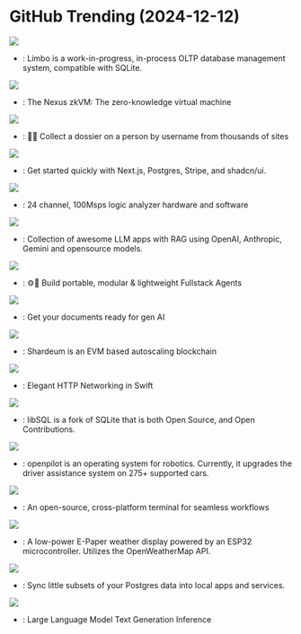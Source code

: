# GitHub Trending (2024-12-12)

![](https://img.shields.io/badge/Rust-New%20774-green?style=flat-square&logo=appveyor)
- [](https://github.comundefined): Limbo is a work-in-progress, in-process OLTP database management system, compatible with SQLite.

![](https://img.shields.io/badge/Rust-New%20843-green?style=flat-square&logo=appveyor)
- [](https://github.comundefined): The Nexus zkVM: The zero-knowledge virtual machine

![](https://img.shields.io/badge/Python-New%20384-green?style=flat-square&logo=appveyor)
- [](https://github.comundefined): 🕵️‍♂️ Collect a dossier on a person by username from thousands of sites

![](https://img.shields.io/badge/TypeScript-New%20268-green?style=flat-square&logo=appveyor)
- [](https://github.comundefined): Get started quickly with Next.js, Postgres, Stripe, and shadcn/ui.

![](https://img.shields.io/badge/C%23-New%20125-green?style=flat-square&logo=appveyor)
- [](https://github.comundefined): 24 channel, 100Msps logic analyzer hardware and software

![](https://img.shields.io/badge/Python-New%20172-green?style=flat-square&logo=appveyor)
- [](https://github.comundefined): Collection of awesome LLM apps with RAG using OpenAI, Anthropic, Gemini and opensource models.

![](https://img.shields.io/badge/Rust-New%20285-green?style=flat-square&logo=appveyor)
- [](https://github.comundefined): ⚙️🦀 Build portable, modular & lightweight Fullstack Agents

![](https://img.shields.io/badge/Python-New%20205-green?style=flat-square&logo=appveyor)
- [](https://github.comundefined): Get your documents ready for gen AI

![](https://img.shields.io/badge/TypeScript-New%20617-green?style=flat-square&logo=appveyor)
- [](https://github.comundefined): Shardeum is an EVM based autoscaling blockchain

![](https://img.shields.io/badge/Swift-New%2039-green?style=flat-square&logo=appveyor)
- [](https://github.comundefined): Elegant HTTP Networking in Swift

![](https://img.shields.io/badge/C-New%2092-green?style=flat-square&logo=appveyor)
- [](https://github.comundefined): libSQL is a fork of SQLite that is both Open Source, and Open Contributions.

![](https://img.shields.io/badge/Python-New%2018-green?style=flat-square&logo=appveyor)
- [](https://github.comundefined): openpilot is an operating system for robotics. Currently, it upgrades the driver assistance system on 275+ supported cars.

![](https://img.shields.io/badge/TypeScript-New%20153-green?style=flat-square&logo=appveyor)
- [](https://github.comundefined): An open-source, cross-platform terminal for seamless workflows

![](https://img.shields.io/badge/C-New%20691-green?style=flat-square&logo=appveyor)
- [](https://github.comundefined): A low-power E-Paper weather display powered by an ESP32 microcontroller. Utilizes the OpenWeatherMap API.

![](https://img.shields.io/badge/Elixir-New%20174-green?style=flat-square&logo=appveyor)
- [](https://github.comundefined): Sync little subsets of your Postgres data into local apps and services.

![](https://img.shields.io/badge/Python-New%2028-green?style=flat-square&logo=appveyor)
- [](https://github.comundefined): Large Language Model Text Generation Inference

